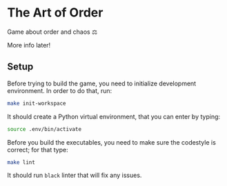 # The Art of Order

Game about order and chaos ⚖️

More info later!

## Setup

Before trying to build the game, you need to initialize development environment. In order to do that, run:

```bash
make init-workspace
```

It should create a Python virtual environment, that you can enter by typing:

```bash
source .env/bin/activate
```

Before you build the executables, you need to make sure the codestyle is correct; for that type:

```bash
make lint
```

It should run `black` linter that will fix any issues.
